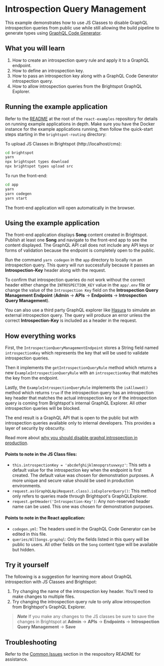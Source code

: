 # Introspection Query Management

This example demonstrates how to use JS Classes to disable GraphQL introspection queries from public use while still allowing the build pipeline to generate types using [GraphQL Code Generator](https://www.the-guild.dev/graphql/codegen).

## What you will learn

1. How to create an introspection query rule and apply it to a GraphQL endpoint.
2. How to define an introspection key.
3. How to pass an introspection key along with a GraphQL Code Generator introspection query.
4. How to allow introspection queries from the Brightspot GraphQL Explorer.

## Running the example application

Refer to the [README](/README.md) at the root of the `react-examples` repository for details on running example applications in depth. Make sure you have the Docker instance for the example applications running, then follow the quick-start steps starting in the `brightspot-routing` directory:

To upload JS Classes in Brightspot (http://localhost/cms):

```sh
cd brightspot
yarn
npx brightspot types download
npx brightspot types upload src
```

To run the front-end:

```sh
cd app
yarn
yarn codegen
yarn start
```

The front-end application will open automatically in the browser.

## Using the example application

The front-end application displays **Song** content created in Brightspot. Publish at least one **Song** and navigate to the front-end app to see the content displayed. The GraphQL API call does not include any API keys or forms of validation because the endpoint is completely open to the public.

Run the command `yarn codegen` in the `app` directory to locally run an introspection query. This query will run successfully because it passes an **Introspection-Key** header along with the request.

To confirm that introspection queries do not work without the correct header either change the `INTROSPECTION_KEY` value in the `app/.env` file or change the value of the `Introspection Key` field on the **Introspection Query Management Endpoint** (**Admin** &rarr; **APIs** &rarr; **Endpoints** &rarr; **Introspection Query Management**).

You can also use a third party GraphQL explorer like [Hasura](https://cloud.hasura.io/public/graphiql?endpoint=http%3A%2F%2Flocalhost%2Fgraphql%2Fdelivery%2Fintrospection-query-management) to simulate an external introspection query. The query will produce an error unless the correct **Introspection-Key** is included as a header in the request.

## How everything works

First, the `IntrospectionQueryManagementEndpoint` stores a String field named `introspectionKey` which represents the key that will be used to validate introspection queries.

Then it implements the `getIntrospectionQueryRule` method which returns a new `ExampleIntrospectionQueryRule` with an `introspectionKey` that matches the key from the endpoint.

Lastly, the `ExampleIntrospectionQueryRule` implements the `isAllowed()` method which returns `true` if the introspection query has an introspection key header that matches the actual introspection key or if the introspection query is coming from Brightspot's internal GraphQL Explorer. All other introspection queries will be blocked.

The end result is a GraphQL API that is open to the public but with introspection queries available only to internal developers. This provides a layer of security by obscurity.

Read more about [why you should disable graphql introspection in production](https://www.apollographql.com/blog/graphql/security/why-you-should-disable-graphql-introspection-in-production/).

#### Points to note in the JS Class files:

- `this.introspectionKey = 'abcdefghijklmnopqrstuvwxyz'`: This sets a default value for the introspection key when the endpoint is first created. The default value was chosen for demonstration purposes. A more unique and secure value should be used in production environments.
- `request.as(GraphQLApiRequest.class).isExplorerQuery()`: This method only refers to queries made through Brightspot's GraphQLExplorer.
- `request.getHeader('Introspection-Key')`: Any non-reserved header name can be used. This one was chosen for demonstration purposes.

#### Points to note in the React application:

- `codegen.yml`: The headers used in the GraphQL Code Generator can be edited in this file.
- `queries/AllSongs.graphql`: Only the fields listed in this query will be public to users. All other fields on the `Song` content type will be available but hidden.

## Try it yourself

The following is a suggestion for learning more about GraphQL introspection with JS Classes and Brightspot:

1. Try changing the name of the introspection key header. You'll need to make changes to multiple files.
2. Try changing the introspection query rule to only allow introspection from Brightspot's GraphQL Explorer.

> **_Note_** If you make any changes to the JS classes be sure to save the changes in Brightspot at **Admin** &rarr; **APIs** &rarr; **Endpoints** &rarr; **Introspection Query Management** &rarr; **Save**

## Troubleshooting

Refer to the [Common Issues](/README.md) section in the respository README for assistance.
